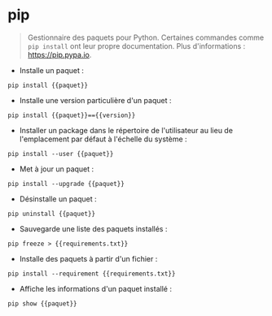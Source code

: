 # pip

> Gestionnaire des paquets pour Python.
> Certaines commandes comme `pip install` ont leur propre documentation.
> Plus d'informations : <https://pip.pypa.io>.

- Installe un paquet :

`pip install {{paquet}}`

- Installe une version particulière d'un paquet :

`pip install {{paquet}}=={{version}}`

- Installer un package dans le répertoire de l'utilisateur au lieu de l'emplacement par défaut à l'échelle du système :

`pip install --user {{paquet}}`

- Met à jour un paquet :

`pip install --upgrade {{paquet}}`

- Désinstalle un paquet :

`pip uninstall {{paquet}}`

- Sauvegarde une liste des paquets installés :

`pip freeze > {{requirements.txt}}`

- Installe des paquets à partir d'un fichier :

`pip install --requirement {{requirements.txt}}`

- Affiche les informations d'un paquet installé :

`pip show {{paquet}}`
